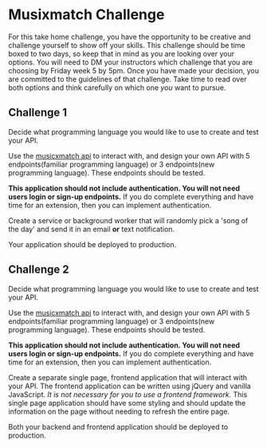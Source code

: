 # Musixmatch Challenge

For this take home challenge, you have the opportunity to be creative and challenge yourself to show off your skills. This challenge should be time boxed to two days, so keep that in mind as you are looking over your options. You will need to DM your instructors which challenge that you are choosing by Friday week 5 by 5pm. Once you have made your decision, you are committed to the guidelines of that challenge. Take time to read over both options and think carefully on which one _you_ want to pursue.

## Challenge 1

Decide what programming language you would like to use to create and test your API.

Use the [musicxmatch api](https://developer.musixmatch.com/) to interact with, and design your own API with 5 endpoints(familiar programming language) or 3 endpoints(new programming language). These endpoints should be tested.

**This application should not include authentication. You will not need users login or sign-up endpoints.**
If you do complete everything and have time for an extension, then you can implement authentication.

Create a service or background worker that will randomly pick a 'song of the day' and send it in an email **or** text notification.

Your application should be deployed to production.

## Challenge 2

Decide what programming language you would like to use to create and test your API.

Use the [musicxmatch api](https://developer.musixmatch.com/) to interact with, and design your own API with 5 endpoints(familiar programming language) or 3 endpoints(new programming language). These endpoints should be tested.

**This application should not include authentication. You will not need users login or sign-up endpoints.**
If you do complete everything and have time for an extension, then you can implement authentication.

Create a separate single page, frontend application that will interact with your API. The frontend application can be written using jQuery and vanilla JavaScript. _It is not necessary for you to use a frontend framework._ This single page application should have some styling and should update the information on the page without needing to refresh the entire page. 

Both your backend and frontend application should be deployed to production.

